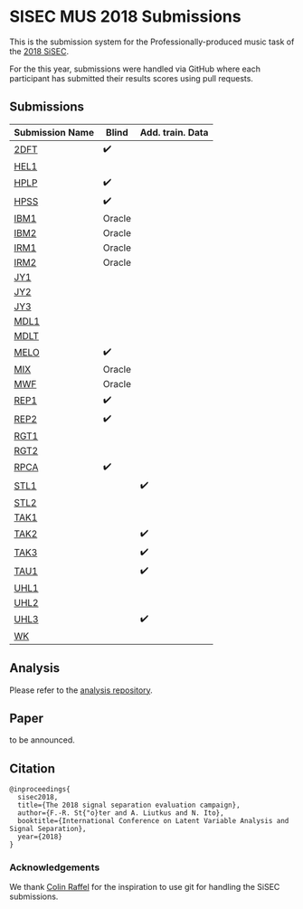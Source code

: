 # SISEC MUS 2018 Submissions

This is the submission system for the Professionally-produced music task of the [2018 SiSEC](https://sisec.inria.fr/2018-professionally-produced-music-recordings/).

For the this year, submissions were handled via GitHub where each participant has submitted their results scores using pull requests.

## Submissions

| Submission Name | Blind | Add. train. Data
| --- | --- | --- |
| [2DFT](submissions/2DFT/description.md) | :heavy_check_mark: | |
| [HEL1](submissions/HEL1/description.md) | | |
| [HPLP](submissions/HPLP/description.md) | :heavy_check_mark: | |
| [HPSS](submissions/HPSS/description.md) | :heavy_check_mark: | |
| [IBM1](submissions/IBM1/description.md) | Oracle | |
| [IBM2](submissions/IBM2/description.md) | Oracle | |
| [IRM1](submissions/IRM1/description.md) | Oracle | |
| [IRM2](submissions/IRM2/description.md) | Oracle | |
| [JY1](submissions/JY1/description.md) | | |
| [JY2](submissions/JY2/description.md) | | |
| [JY3](submissions/JY3/description.md) | | |
| [MDL1](submissions/MDL1/description.md) | | |
| [MDLT](submissions/MDLT/description.md) | | |
| [MELO](submissions/MELO/description.md) | :heavy_check_mark: | |
| [MIX](submissions/MIX/description.md) | Oracle | |
| [MWF](submissions/MWF/description.md) | Oracle | |
| [REP1](submissions/REP1/description.md) | :heavy_check_mark: | |
| [REP2](submissions/REP2/description.md) | :heavy_check_mark: | |
| [RGT1](submissions/RGT1/description.md) | | |
| [RGT2](submissions/RGT2/description.md) | | |
| [RPCA](submissions/RPCA/description.md) | :heavy_check_mark: | |
| [STL1](submissions/STL1/description.md) |  | :heavy_check_mark: |
| [STL2](submissions/STL1/description.md) | | |
| [TAK1](submissions/TAK1/description.md) | | |
| [TAK2](submissions/TAK2/description.md) | | :heavy_check_mark: |
| [TAK3](submissions/TAK3/description.md) | | :heavy_check_mark: |
| [TAU1](submissions/TAU1/description.md) | | :heavy_check_mark: |
| [UHL1](submissions/UHL1/description.md) | | |
| [UHL2](submissions/UHL2/description.md) | | |
| [UHL3](submissions/UHL3/description.md) | | :heavy_check_mark: |
| [WK](submissions/WK/description.md) | | |


## Analysis

Please refer to the [analysis repository](https://github.com/sigsep/sigsep-mus-2018-analysis).

## Paper

to be announced.

## Citation

```
@inproceedings{
  sisec2018,
  title={The 2018 signal separation evaluation campaign},
  author={F.-R. St{"o}ter and A. Liutkus and N. Ito},
  booktitle={International Conference on Latent Variable Analysis and Signal Separation},
  year={2018}
}
```

### Acknowledgements

We thank [Colin Raffel](http://colinraffel.com) for the inspiration to use git for handling the SiSEC submissions.
